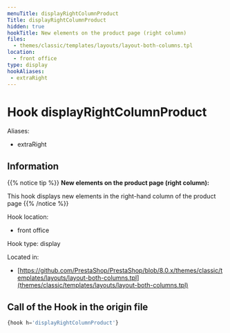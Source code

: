 ```yaml
---
menuTitle: displayRightColumnProduct
Title: displayRightColumnProduct
hidden: true
hookTitle: New elements on the product page (right column)
files:
  - themes/classic/templates/layouts/layout-both-columns.tpl
location:
  - front office
type: display
hookAliases:
 - extraRight
---
```


# Hook displayRightColumnProduct

Aliases: 
 - extraRight



## Information

{{% notice tip %}}
**New elements on the product page (right column):** 

This hook displays new elements in the right-hand column of the product page
{{% /notice %}}

Hook location:
  - front office

Hook type: display

Located in: 
  - [https://github.com/PrestaShop/PrestaShop/blob/8.0.x/themes/classic/templates/layouts/layout-both-columns.tpl](themes/classic/templates/layouts/layout-both-columns.tpl)

## Call of the Hook in the origin file

```php
{hook h='displayRightColumnProduct'}
```